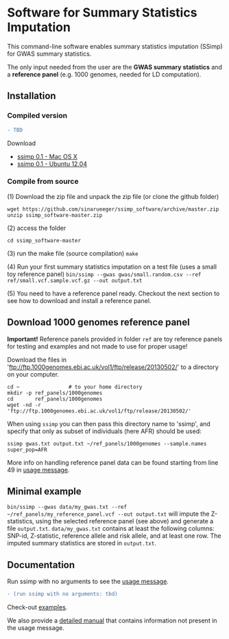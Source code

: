 [//]: ========================================
# Software for Summary Statistics Imputation
[//]: ========================================

This command-line software enables summary statistics imputation (SSimp) for GWAS summary statistics. 

The only input needed from the user are the **GWAS summary statistics** and a **reference panel** (e.g. 1000 genomes, needed for LD computation).

## Installation
[//]: -------------------------------

### Compiled version
```diff 
- TBD
```
Download
* [ssimp 0.1 - Mac OS X]()
* [ssimp 0.1 - Ubuntu 12.04]()

### Compile from source
(1) Download the zip file and unpack the zip file (or clone the github folder)

`wget https://github.com/sinarueeger/ssimp_software/archive/master.zip`
`unzip ssimp_software-master.zip`

(2) access the folder

`cd ssimp_software-master`

(3) run the make file (source compilation)
`make`

(4) Run your first summary statistics imputation on a test file (uses a small toy reference panel)
`bin/ssimp --gwas gwas/small.random.csv --ref ref/small.vcf.sample.vcf.gz --out output.txt`

(5) You need to have a reference panel ready. Checkout the next section to see how to download and install a reference panel. 

## Download 1000 genomes reference panel
[//]: -------------------------------

**Important!** Reference panels provided in folder `ref` are toy reference panels for testing and examples and not made to use for proper usage!

Download the files in 'ftp://ftp.1000genomes.ebi.ac.uk/vol1/ftp/release/20130502/'
to a directory on your computer. 

    cd ~                # to your home directory
    mkdir -p ref_panels/1000genomes
    cd       ref_panels/1000genomes
    wget -nd -r 'ftp://ftp.1000genomes.ebi.ac.uk/vol1/ftp/release/20130502/'

When using `ssimp` you can then pass this directory name to 'ssimp', and specify that only
as subset of individuals (here AFR) should be used:

`ssimp gwas.txt output.txt ~/ref_panels/1000genomes --sample.names super_pop=AFR`

More info on handling reference panel data can be found starting from line 49 in [usage message](https://github.com/sinarueeger/ssimp_software/blob/master/docu/usage.txt).

## Minimal example
[//]: -------------------------------

`bin/ssimp --gwas data/my_gwas.txt --ref ~/ref_panels/my_reference_panel.vcf --out output.txt` will impute the Z-statistics, using the selected reference panel (see above) and generate a file `output.txt`. `data/my_gwas.txt` contains at least the following columns: SNP-id, Z-statistic, reference allele and risk allele, and at least one row. The imputed summary statistics are stored in `output.txt`. 

## Documentation
[//]: -------------------------------
Run ssimp with no arguments to see the [usage message](https://github.com/sinarueeger/ssimp_software/blob/master/docu/usage.txt). 
```diff 
- (run ssimp with no arguments: tbd)
```

Check-out [examples](https://github.com/sinarueeger/ssimp_software/blob/master/docu/examples.md).

We also provide a [detailed manual](https://github.com/sinarueeger/ssimp_software/blob/master/docu/manual.md) that contains information not present in the usage message.

